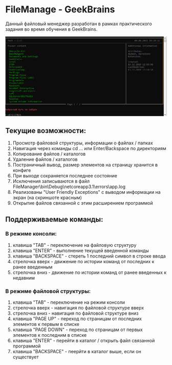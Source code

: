 # FileManage - GeekBrains

Данный файловый менеджер разработан в рамках практического задания во время обучения в GeekBrains.

![Окно работы с файловым менеджером](https://github.com/mikhail-kursk/GeekBrains/blob/FileManager/FileManager/%D0%90%D0%BA%D1%82%D0%B8%D0%B2%D0%BD%D0%B0%D1%8F%20%D0%BA%D0%BE%D0%BD%D1%81%D0%BE%D0%BB%D1%8C.png)

## Текущие возможности:
1. Просмотр файловой структуры, информации о файлах / папках
2. Навигация через команды cd ... или Enter/Backspace по директориям
3. Копирование файлов / каталогов
4. Удаление файлов / каталогов
5. Постраничный вывод, размер элементов на страницу хранится в конфиге
6. При выходе сохраняется последнее состояние
7. Исключения записываются в файл FileManager\bin\Debug\netcoreapp3.1\errors\app.log
8. Реализованы "User Friendly Exceptions" с выводом информации на экран (на скриншоте красным)
9. Открытие файлов связанной с этим расширением программой

## Поддерживаемые команды:

### В режиме консоли:
1. клавиша "TAB" - переключение на файловую структуру
2. клавиша "ENTER" - выполнение текущей введенной команды
3. клавиша "BACKSPACE" - стереть 1 последний символ в строке ввода
4. стрелочка вверх - движение по истории команд от последних к ранее введенным
5. стрелочка вниз - движение по истории команд от ранее введенных к недавним

### В режиме файловой структуры:
1. клавиша "TAB" - переключение на режим консоли
2. стрелочка вверх - навигация по файловой структуре вверх
3. стрелочка вниз - навигация по файловой структуре вниз
4. клавиша "PAGE UP" - переход по страницам от последних элементов к первым в списке
5. клавиша "PAGE DOWN" - переход по страницам от первых элементов к последним в списке
6. клавиша "ENTER" - перейти в каталог / открыть файл связанной программой
7. клавиша "BACKSPACE" - пеерйти в каталог выше, если он существует
